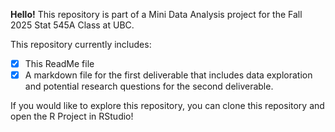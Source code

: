 **Hello!** This repository is part of a Mini Data Analysis project for the Fall 2025 Stat 545A Class at UBC.

This repository currently includes:
- [x] This ReadMe file
- [x] A markdown file for the first deliverable that includes data exploration and potential research questions for the second deliverable.

If you would like to explore this repository, you can clone this repository and open the R Project in RStudio!
